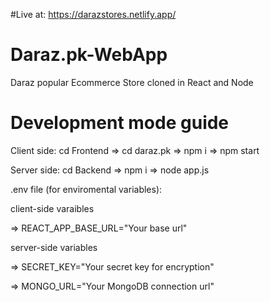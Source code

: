 #Live at: https://darazstores.netlify.app/

# Daraz.pk-WebApp
 Daraz popular Ecommerce Store cloned in React and Node

# Development mode guide
Client side:
cd Frontend =>
cd daraz.pk =>
npm i =>
npm start

Server side:
cd Backend =>
npm i =>
node app.js 

.env file (for enviromental variables):

client-side varaibles

=> REACT_APP_BASE_URL="Your base url"

server-side variables

=> SECRET_KEY="Your secret key for encryption"

=> MONGO_URL="Your MongoDB connection url"
